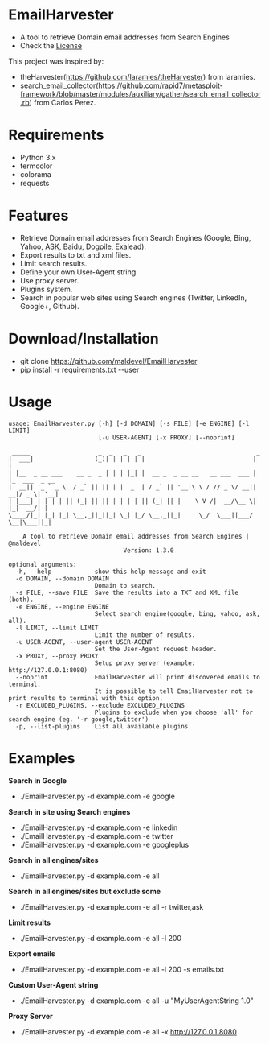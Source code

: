 EmailHarvester
====
* A tool to retrieve Domain email addresses from Search Engines
* Check the [License](https://github.com/maldevel/EmailHarvester/blob/master/LICENSE)

This project was inspired by:
* theHarvester(https://github.com/laramies/theHarvester) from laramies.
* search_email_collector(https://github.com/rapid7/metasploit-framework/blob/master/modules/auxiliary/gather/search_email_collector.rb) from Carlos Perez.


Requirements
=====
* Python 3.x
* termcolor
* colorama
* requests


Features
=====
* Retrieve Domain email addresses from Search Engines (Google, Bing, Yahoo, ASK, Baidu, Dogpile, Exalead).
* Export results to txt and xml files.
* Limit search results.
* Define your own User-Agent string.
* Use proxy server.
* Plugins system.
* Search in popular web sites using Search engines (Twitter, LinkedIn, Google+, Github).


Download/Installation
====
* git clone https://github.com/maldevel/EmailHarvester
* pip install -r requirements.txt --user


Usage
=====
```
usage: EmailHarvester.py [-h] [-d DOMAIN] [-s FILE] [-e ENGINE] [-l LIMIT]
                         [-u USER-AGENT] [-x PROXY] [--noprint]

 _____                   _  _   _   _                                _
|  ___|                 (_)| | | | | |                              | |
| |__  _ __ ___    __ _  _ | | | |_| |  __ _  _ __ __   __ ___  ___ | |_  ___  _ __
|  __|| '_ ` _ \  / _` || || | |  _  | / _` || '__|\ \ / // _ \/ __|| __|/ _ \| '__|
| |___| | | | | || (_| || || | | | | || (_| || |    \ V /|  __/\__ \| |_|  __/| |
\____/|_| |_| |_| \__,_||_||_| \_| |_/ \__,_||_|     \_/  \___||___/ \__|\___||_|

    A tool to retrieve Domain email addresses from Search Engines | @maldevel
                                Version: 1.3.0

optional arguments:
  -h, --help            show this help message and exit
  -d DOMAIN, --domain DOMAIN
                        Domain to search.
  -s FILE, --save FILE  Save the results into a TXT and XML file (both).
  -e ENGINE, --engine ENGINE
                        Select search engine(google, bing, yahoo, ask, all).
  -l LIMIT, --limit LIMIT
                        Limit the number of results.
  -u USER-AGENT, --user-agent USER-AGENT
                        Set the User-Agent request header.
  -x PROXY, --proxy PROXY
                        Setup proxy server (example: http://127.0.0.1:8080)
  --noprint             EmailHarvester will print discovered emails to terminal. 
						It is possible to tell EmailHarvester not to print results to terminal with this option.
  -r EXCLUDED_PLUGINS, --exclude EXCLUDED_PLUGINS
                        Plugins to exclude when you choose 'all' for search engine (eg. '-r google,twitter')
  -p, --list-plugins    List all available plugins.
```


Examples
=====
**Search in Google**
* ./EmailHarvester.py -d example.com -e google

**Search in site using Search engines**
* ./EmailHarvester.py -d example.com -e linkedin
* ./EmailHarvester.py -d example.com -e twitter
* ./EmailHarvester.py -d example.com -e googleplus

**Search in all engines/sites**
* ./EmailHarvester.py -d example.com -e all

**Search in all engines/sites but exclude some**
* ./EmailHarvester.py -d example.com -e all -r twitter,ask

**Limit results**
* ./EmailHarvester.py -d example.com -e all -l 200

**Export emails**
* ./EmailHarvester.py -d example.com -e all -l 200 -s emails.txt

**Custom User-Agent string**
* ./EmailHarvester.py -d example.com -e all -u "MyUserAgentString 1.0"

**Proxy Server**
* ./EmailHarvester.py -d example.com -e all -x http://127.0.0.1:8080 
